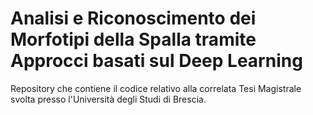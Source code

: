 # Analisi e Riconoscimento dei Morfotipi della Spalla tramite Approcci basati sul Deep Learning

Repository che contiene il codice relativo alla correlata Tesi Magistrale svolta presso l'Università degli Studi di Brescia.
